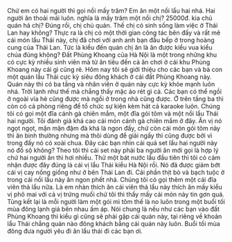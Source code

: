Chứ em có hai người thì gọi nồi mấy trăm? Em ăn một nồi lẩu hai nhá. Hai người ăn thoải mái luôn. nghĩa là mấy trăm một nồi chị? 25000đ. kia chủ quán hả chị? Đúng rồi, chị chủ quán. Thế chị có sinh sống làm việc ở Thái Lan hay không? Thực ra là chị có một thời gian công tác bên đấy và rất mê cái món lẩu Thái này, chị đã chơi với anh anh bạn đầu bếp ở trong hoàng cung của Thái Lan. Tức là kiểu đến quán chị ăn là ăn được kiểu vua kiểu chúa đúng không? Đất Phùng Khoang của Hà Nội là một trong những khu có cực kỳ nhiều sinh viên mà từ ăn tiêu đến cả ăn chơi ở cái khu Phùng Khoang này cái gì cũng rẻ. Hôm nay tôi sẽ giới thiệu cho các bạn và bà con một quán lẩu Thái cực kỳ siêu đông khách ở cái đất Phùng Khoang này. Quán này thì có ba tầng và nhân viên ở quán này cực kỳ khỏe mạnh luôn nhá. Trời lạnh như thế mà chẳng thấy mặc áo rét gì cả. Các bạn có thể ngồi ở ngoài vỉa hè cũng được mà ngồi ở trong nhà cũng được. Ở trên tầng ba thì còn có cả phòng riêng để tổ chức sự kiện kèm hát cả karaoke luôn. Chúng tôi có gọi một đĩa cánh gà chiên mắm, một đĩa gỏi tôm và một nồi lẩu Thái hai người. Tôi đánh giá khá cao cái món cánh gà chiên mắm ở đây. Ăn vị nó ngọt ngọt, mặn mặn đậm đà khá là ngon đấy, chứ còn cái món gỏi tôm này thì ăn bình thường nhưng mà thôi dùng để giải ngấy thì cũng được bởi vì trong đấy nó có xoài chua. Đây các bạn nhìn cái quả set lẩu hai người này nó đồ sộ không? Theo tôi thì cái set này phải ba người ăn mới gọi là hợp lý chứ hai người ăn thì hơi nhiều. Thử một bát nước lẩu đầu tiên thì tôi có cảm nhận được đây đúng là cái vị lẩu Thái kiểu Hà Nội rồi. Nó đã được giảm bớt cái vị cay nồng giống như ở bên Thái Lan đi. Cái phần thịt bò và bạch tuộc ở trong cái nồi lẩu này ăn ngon phết nhá. Chúng tôi có gọi thêm một cái đĩa viên thả lẩu nữa. Là em nhàn thích ăn cái viên thả lẩu này thích ăn mấy kiểu vị phô mai với cả vị trứng muối chứ tôi thì thấy mấy cái món này tin gơn quá. Tủng kết lại là mỗi người làm một gói mì tôm thế là no luôn trong một buổi tối mùa đông lạnh giá bên nhau ấm áp. Nói chung là nếu như các bạn vào đất Phùng Khoang thì kiểu gì cũng sẽ phải gặp cái quán này, tại riêng về khoản lẩu Thái chẳng quán nào đông khách bằng cái quán này luôn. Buổi tối mùa đông đưa người yêu đi ăn lẩu thái đi các bạn ơi.